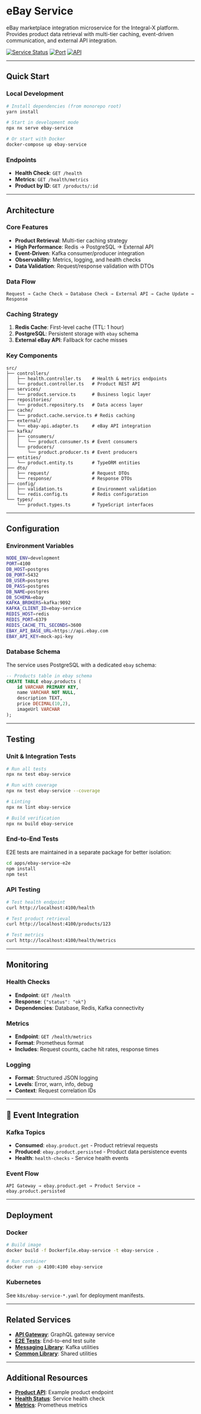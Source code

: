 # eBay Service

eBay marketplace integration microservice for the Integral-X platform. Provides product data retrieval with multi-tier caching, event-driven communication, and external API integration.

[![Service Status](https://img.shields.io/badge/status-active-brightgreen)](http://localhost:4100/health)
[![Port](https://img.shields.io/badge/port-4100-blue)](http://localhost:4100)
[![API](https://img.shields.io/badge/API-REST-green)](http://localhost:4100/products/123)

---

## Quick Start

### Local Development

```bash
# Install dependencies (from monorepo root)
yarn install

# Start in development mode
npx nx serve ebay-service

# Or start with Docker
docker-compose up ebay-service
```

### Endpoints

- **Health Check**: `GET /health`
- **Metrics**: `GET /health/metrics`
- **Product by ID**: `GET /products/:id`

---

## Architecture

### Core Features

- **Product Retrieval**: Multi-tier caching strategy
- **High Performance**: Redis → PostgreSQL → External API
- **Event-Driven**: Kafka consumer/producer integration
- **Observability**: Metrics, logging, and health checks
- **Data Validation**: Request/response validation with DTOs

### Data Flow

```
Request → Cache Check → Database Check → External API → Cache Update → Response
```

### Caching Strategy

1. **Redis Cache**: First-level cache (TTL: 1 hour)
2. **PostgreSQL**: Persistent storage with `ebay` schema
3. **External eBay API**: Fallback for cache misses

### Key Components

```
src/
├── controllers/
│   ├── health.controller.ts    # Health & metrics endpoints
│   └── product.controller.ts   # Product REST API
├── services/
│   └── product.service.ts      # Business logic layer
├── repositories/
│   └── product.repository.ts   # Data access layer
├── cache/
│   └── product.cache.service.ts # Redis caching
├── external/
│   └── ebay-api.adapter.ts     # eBay API integration
├── kafka/
│   ├── consumers/
│   │   └── product.consumer.ts # Event consumers
│   └── producers/
│       └── product.producer.ts # Event producers
├── entities/
│   └── product.entity.ts       # TypeORM entities
├── dto/
│   ├── request/                # Request DTOs
│   └── response/               # Response DTOs
├── config/
│   ├── validation.ts           # Environment validation
│   └── redis.config.ts         # Redis configuration
└── types/
    └── product.types.ts        # TypeScript interfaces
```

---

## Configuration

### Environment Variables

```bash
NODE_ENV=development
PORT=4100
DB_HOST=postgres
DB_PORT=5432
DB_USER=postgres
DB_PASS=postgres
DB_NAME=postgres
DB_SCHEMA=ebay
KAFKA_BROKERS=kafka:9092
KAFKA_CLIENT_ID=ebay-service
REDIS_HOST=redis
REDIS_PORT=6379
REDIS_CACHE_TTL_SECONDS=3600
EBAY_API_BASE_URL=https://api.ebay.com
EBAY_API_KEY=mock-api-key
```

### Database Schema

The service uses PostgreSQL with a dedicated `ebay` schema:

```sql
-- Products table in ebay schema
CREATE TABLE ebay.products (
    id VARCHAR PRIMARY KEY,
    name VARCHAR NOT NULL,
    description TEXT,
    price DECIMAL(10,2),
    imageUrl VARCHAR
);
```

---

## Testing

### Unit & Integration Tests

```bash
# Run all tests
npx nx test ebay-service

# Run with coverage
npx nx test ebay-service --coverage

# Linting
npx nx lint ebay-service

# Build verification
npx nx build ebay-service
```

### End-to-End Tests

E2E tests are maintained in a separate package for better isolation:

```bash
cd apps/ebay-service-e2e
npm install
npm test
```

### API Testing

```bash
# Test health endpoint
curl http://localhost:4100/health

# Test product retrieval
curl http://localhost:4100/products/123

# Test metrics
curl http://localhost:4100/health/metrics
```

---

## Monitoring

### Health Checks

- **Endpoint**: `GET /health`
- **Response**: `{"status": "ok"}`
- **Dependencies**: Database, Redis, Kafka connectivity

### Metrics

- **Endpoint**: `GET /health/metrics`
- **Format**: Prometheus format
- **Includes**: Request counts, cache hit rates, response times

### Logging

- **Format**: Structured JSON logging
- **Levels**: Error, warn, info, debug
- **Context**: Request correlation IDs

---

## 🔄 Event Integration

### Kafka Topics

- **Consumed**: `ebay.product.get` - Product retrieval requests
- **Produced**: `ebay.product.persisted` - Product data persistence events
- **Health**: `health-checks` - Service health events

### Event Flow

```
API Gateway → ebay.product.get → Product Service → ebay.product.persisted
```

---

## Deployment

### Docker

```bash
# Build image
docker build -f Dockerfile.ebay-service -t ebay-service .

# Run container
docker run -p 4100:4100 ebay-service
```

### Kubernetes

See `k8s/ebay-service-*.yaml` for deployment manifests.

---

## Related Services

- **[API Gateway](../api-gateway/README.md)**: GraphQL gateway service
- **[E2E Tests](../ebay-service-e2e/README.md)**: End-to-end test suite
- **[Messaging Library](../../libs/messaging/README.md)**: Kafka utilities
- **[Common Library](../../libs/common/README.md)**: Shared utilities

---

## Additional Resources

- **[Product API](http://localhost:4100/products/123)**: Example product endpoint
- **[Health Status](http://localhost:4100/health)**: Service health check
- **[Metrics](http://localhost:4100/health/metrics)**: Prometheus metrics
